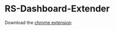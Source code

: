 # RS-Dashboard-Extender

Download the [chrome extension](http://glitchedmob.com/RS-Dashboard-Extender/RS-Dashboard-Extender.crx)